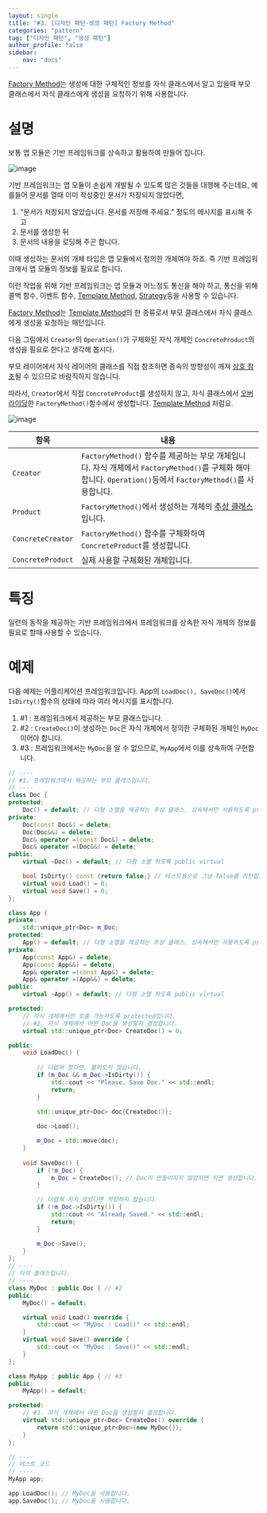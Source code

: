 ```yaml
---
layout: single
title: "#3. [디자인 패턴-생성 패턴] Factory Method"
categories: "pattern"
tag: ["디자인 패턴", "생성 패턴"]
author_profile: false
sidebar: 
    nav: "docs"
---
```


[Factory Method](https://tango1202.github.io/pattern/pattern-factory-method/)는 생성에 대한 구체적인 정보를 자식 클래스에서 알고 있을때 부모 클래스에서 자식 클래스에게 생성을 요청하기 위해 사용합니다.

# 설명

보통 앱 모듈은 기반 프레임워크를 상속하고 활용하여 만들어 집니다.

![image](https://github.com/tango1202/tango1202.github.io/assets/133472501/520c9dad-f288-4478-8d2c-bd335d762e99)

기반 프레임워크는 앱 모듈이 손쉽게 개발될 수 있도록 많은 것들을 대행해 주는데요, 예를들어 문서를 열때 이미 작성중인 문서가 저장되지 않았다면, 

1. "문서가 저장되지 않았습니다. 문서를 저장해 주세요." 정도의 메시지를 표시해 주고 
2. 문서를 생성한 뒤 
3. 문서의 내용을 로딩해 주곤 합니다. 

이때 생성하는 문서의 개체 타입은 앱 모듈에서 정의한 개체여야 하죠. 즉 기반 프레임워크에서 앱 모듈의 정보를 필요로 합니다. 

이런 작업을 위해 기반 프레임워크는 앱 모듈과 어느정도 통신을 해야 하고, 통신을 위해 콜백 함수, 이벤트 함수, [Template Method](https://tango1202.github.io/pattern/pattern-template-method/), [Strategy](https://tango1202.github.io/pattern/pattern-strategy/)등을 사용할 수 있습니다.

[Factory Method](https://tango1202.github.io/pattern/pattern-factory-method/)는 
[Template Method](https://tango1202.github.io/pattern/pattern-template-method/)의 한 종류로서 부모 클래스에서 자식 클래스에게 생성을 요청하는 패턴입니다.

다음 그림에서 `Creator`의 `Operation()`가 구체화된 자식 개체인 `ConcreteProduct`의 생성을 필요로 한다고 생각해 봅시다. 

부모 레이어에서 자식 레이어의 클래스를 직접 참조하면 종속의 방향성이 깨져 [상호 참조](https://tango1202.github.io/mordern-cpp-stl/mordern-cpp-stl-shared_ptr-weak_ptr/#%EC%83%81%ED%98%B8-%EC%B0%B8%EC%A1%B0)될 수 있으므로 바람직하지 않습니다. 

따라서, `Creator`에서 직접 `ConcreteProduct`를 생성하지 않고, 자식 클래스에서 [오버라이딩](https://tango1202.github.io/legacy-cpp-oop/legacy-cpp-oop-inheritance/#%EB%B6%80%EB%AA%A8-%EA%B0%9C%EC%B2%B4%EC%9D%98-%EA%B0%80%EC%83%81-%ED%95%A8%EC%88%98-%EC%98%A4%EB%B2%84%EB%9D%BC%EC%9D%B4%EB%94%A9)한 `FactoryMethod()`함수에서 생성합니다. [Template Method](https://tango1202.github.io/pattern/pattern-template-method/) 처럼요.

![image](https://github.com/tango1202/tango1202.github.io/assets/133472501/19d3024a-a4c7-44e8-a621-5f018b2ff355)

|항목|내용|
|--|--|
|`Creator`|`FactoryMethod()` 함수를 제공하는 부모 개체입니다. 자식 개체에서 `FactoryMethod()`를 구체화 해야 합니다. `Operation()`등에서 `FactoryMethod()`를 사용합니다.|
|`Product`|`FactoryMethod()`에서 생성하는 개체의 [추상 클래스](https://tango1202.github.io/legacy-cpp-oop/legacy-cpp-oop-abstract-class-interface/#%EC%B6%94%EC%83%81-%ED%81%B4%EB%9E%98%EC%8A%A4)입니다.|
|`ConcreteCreator`|`FactoryMethod()` 함수를 구체화하여 `ConcreteProduct`를 생성합니다.|
|`ConcreteProduct`|실제 사용할 구체화된 개체입니다.|

# 특징

일련의 동작을 제공하는 기반 프레임워크에서 프레임워크를 상속한 자식 개체의 정보를 필요로 할때 사용할 수 있습니다.

# 예제

다음 예제는 어플리케이션 프레임워크입니다. App의 `LoadDoc(), SaveDoc()`에서 `IsDirty()`함수의 상태에 따라 여러 메시지를 표시합니다. 

1. #1 : 프레임워크에서 제공하는 부모 클래스입니다.
2. #2 : `CreateDoc()`이 생성하는 `Doc`은 자식 개체에서 정의한 구체화된 개체인 `MyDoc`이어야 합니다.
3. #3 : 프레임워크에서는 `MyDoc`을 알 수 없으므로, `MyApp`에서 이를 상속하여 구현합니다.

```cpp
// ----
// #1. 프레임워크에서 제공하는 부모 클래스입니다.
// ----
class Doc {
protected:
    Doc() = default; // 다형 소멸을 제공하는 추상 클래스. 상속해서만 사용하도록 protected
private:
    Doc(const Doc&) = delete; 
    Doc(Doc&&) = delete; 
    Doc& operator =(const Doc&) = delete; 
    Doc& operator =(Doc&&) = delete;   
public:
    virtual ~Doc() = default; // 다형 소멸 하도록 public virtual

    bool IsDirty() const {return false;} // 테스트용으로 그냥 false를 리턴합니다.
    virtual void Load() = 0;
    virtual void Save() = 0;
};

class App {
private:
    std::unique_ptr<Doc> m_Doc;
protected:
    App() = default; // 다형 소멸을 제공하는 추상 클래스. 상속해서만 사용하도록 protected
private:
    App(const App&) = delete;
    App(const App&&) = delete;
    App& operator =(const App&) = delete;
    App& operator =(App&&) = delete;   
public:
    virtual ~App() = default; // 다형 소멸 하도록 public virtual

protected:
    // 자식 개체에서만 호출 가능하도록 protected입니다.
    // #2. 자식 개체에서 어떤 Doc을 생성할지 결정합니다.
    virtual std::unique_ptr<Doc> CreateDoc() = 0;

public:   
    void LoadDoc() {
        
        // 더럽혀 졌다면, 불러오지 않습니다.
        if (m_Doc && m_Doc->IsDirty()) {
            std::cout << "Please. Save Doc." << std::endl;
            return;
        }

        std::unique_ptr<Doc> doc{CreateDoc()};
        
        doc->Load();

        m_Doc = std::move(doc);
    }
    
    void SaveDoc() {
        if (!m_Doc) {
            m_Doc = CreateDoc(); // Doc이 만들어지지 않았자면 지연 생성합니다.
        }

        // 더렵혀 지지 않았다면 저장하지 않습니다.
        if (!m_Doc->IsDirty()) {
            std::cout << "Already Saved." << std::endl;
            return;
        }

        m_Doc->Save();
    }
};
// ----
// 자식 클래스입니다.
// ----
class MyDoc : public Doc { // #2
public:
    MyDoc() = default;

    virtual void Load() override {
        std::cout << "MyDoc : Load()" << std::endl;
    }
    virtual void Save() override {
        std::cout << "MyDoc : Save()" << std::endl;
    }    
};

class MyApp : public App { // #3
public:
    MyApp() = default;

protected:    
    // #3. 자식 개체에서 어떤 Doc을 생성할지 결정합니다.
    virtual std::unique_ptr<Doc> CreateDoc() override {
        return std::unique_ptr<Doc>(new MyDoc{});
    }
};

// ----
// 테스트 코드
// ----
MyApp app;

app.LoadDoc(); // MyDoc을 사용합니다.
app.SaveDoc(); // MyDoc을 사용합니다.
```


